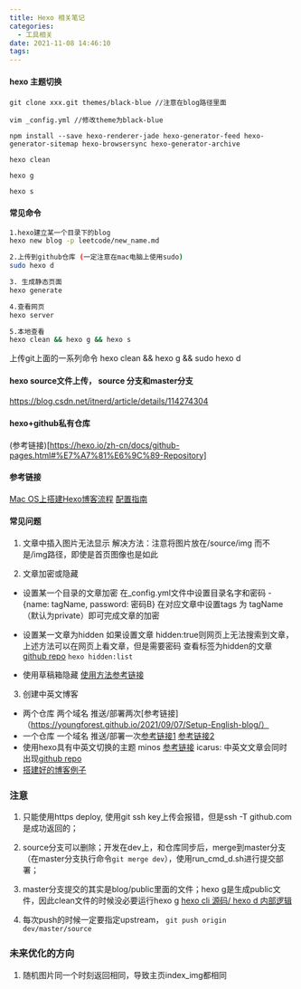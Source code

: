 ```yaml
---
title: Hexo 相关笔记
categories:
  - 工具相关
date: 2021-11-08 14:46:10
tags:
---
```



#### hexo 主题切换
```
git clone xxx.git themes/black-blue //注意在blog路径里面

vim _config.yml //修改theme为black-blue

npm install --save hexo-renderer-jade hexo-generator-feed hexo-generator-sitemap hexo-browsersync hexo-generator-archive

hexo clean

hexo g

hexo s

```
#### 常见命令

```bash
1.hexo建立某一个目录下的blog
hexo new blog -p leetcode/new_name.md

2.上传到github仓库 (一定注意在mac电脑上使用sudo)
sudo hexo d 

3. 生成静态页面
hexo generate

4.查看网页
hexo server

5.本地查看
hexo clean && hexo g && hexo s
```

上传git上面的一系列命令
hexo clean && hexo g && sudo hexo d

#### hexo source文件上传， source 分支和master分支
https://blog.csdn.net/itnerd/article/details/114274304 


#### hexo+github私有仓库
(参考链接)[https://hexo.io/zh-cn/docs/github-pages.html#%E7%A7%81%E6%9C%89-Repository]

#### 参考链接
[Mac OS上搭建Hexo博客流程](https://juejin.cn/post/6978377036645531662)
[配置指南](https://hexo.fluid-dev.com/docs/guide/#%E6%96%87%E7%AB%A0%E5%9C%A8%E9%A6%96%E9%A1%B5%E7%9A%84%E5%B0%81%E9%9D%A2%E5%9B%BE)

#### 常见问题
1. 文章中插入图片无法显示
解决方法：注意将图片放在/source/img 而不是/img路径，即使是首页图像也是如此

2. 文章加密或隐藏
- 设置某一个目录的文章加密
在_config.yml文件中设置目录名字和密码 - {name: tagName, password: 密码B}
在对应文章中设置tags 为 tagName （默认为private）即可完成文章的加密

- 设置某一文章为hidden
如果设置文章 hidden:true则网页上无法搜索到文章，上述方法可以在网页上看文章，但是需要密码
查看标签为hidden的文章 [github repo](https://github.com/prinsss/hexo-hide-posts)
  ```hexo hidden:list``` 

- 使用草稿箱隐藏
[使用方法参考链接](https://blog.holic-x.com/wv-blog/post/6aa34fdd.html#hexo-butterfly-%E6%96%87%E7%AB%A0%E9%9A%90%E8%97%8F)

3. 创建中英文博客
- 两个仓库 两个域名 推送/部署两次[参考链接]（https://youngforest.github.io/2021/09/07/Setup-English-blog/）
- 一个仓库 一个域名 推送/部署一次[参考链接1](https://www.brando.dev/zh-hans/2021/01/03/%E8%AE%B0%E4%B8%80%E6%AC%A1-Hexo-%E5%8D%9A%E5%AE%A2%E8%BF%81%E7%A7%BB%E4%B8%8E%E5%A4%9A%E8%AF%AD%E8%A8%80%E7%AB%99%E7%82%B9%E6%94%B9%E9%80%A0/)
[参考链接2](https://zhuanlan.zhihu.com/p/358599353)
- 使用hexo具有中英文切换的主题 minos [参考链接](https://medium.com/learn-or-die/%E5%88%A9%E7%94%A8-hexo-%E4%BE%86%E5%BB%BA%E7%AB%8B%E4%B8%80%E5%80%8B-%E5%A4%9A%E8%AA%9E%E7%B3%BB-%E9%83%A8%E8%90%BD%E6%A0%BC-4545cc6cdb6)
icarus: 中英文文章会同时出现[github repo](https://github.com/ppoffice/hexo-theme-icarus/discussions/1046)
- [搭建好的博客例子](https://medium.com/learn-or-die/%E5%88%A9%E7%94%A8-hexo-%E4%BE%86%E5%BB%BA%E7%AB%8B%E4%B8%80%E5%80%8B-%E5%A4%9A%E8%AA%9E%E7%B3%BB-%E9%83%A8%E8%90%BD%E6%A0%BC-4545cc6cdb6)




### 注意

1. 只能使用https deploy, 使用git ssh key上传会报错，但是ssh -T github.com是成功返回的；

2. source分支可以删除；开发在dev上，和仓库同步后，merge到master分支（在master分支执行命令```git merge dev```），使用run_cmd_d.sh进行提交部署；

3. master分支提交的其实是blog/public里面的文件；hexo g是生成public文件，因此clean文件的时候没必要运行hexo g
[hexo cli 源码/ hexo d 内部逻辑](https://blog.eson.org/pub/70d0eddc/)

4. 每次push的时候一定要指定upstream， ```git push origin dev/master/source```




### 未来优化的方向

1. 随机图片同一个时刻返回相同，导致主页index_img都相同
